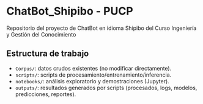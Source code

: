 # ChatBot_Shipibo - PUCP

Repositorio del proyecto de ChatBot en idioma Shipibo del Curso Ingeniería y Gestión del Conocimiento

## Estructura de trabajo

- `Corpus/`: datos crudos existentes (no modificar directamente).
- `scripts/`: scripts de procesamiento/entrenamiento/inferencia.
- `notebooks/`: análisis exploratorio y demostraciones (Jupyter).
- `outputs/`: resultados generados por scripts (procesados, logs, modelos, predicciones, reportes).
